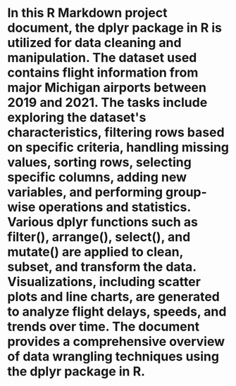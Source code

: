 # In this R Markdown project document, the dplyr package in R is utilized for data cleaning and manipulation. The dataset used contains flight information from major Michigan airports between 2019 and 2021. The tasks include exploring the dataset's characteristics, filtering rows based on specific criteria, handling missing values, sorting rows, selecting specific columns, adding new variables, and performing group-wise operations and statistics. Various dplyr functions such as filter(), arrange(), select(), and mutate() are applied to clean, subset, and transform the data. Visualizations, including scatter plots and line charts, are generated to analyze flight delays, speeds, and trends over time. The document provides a comprehensive overview of data wrangling techniques using the dplyr package in R.
